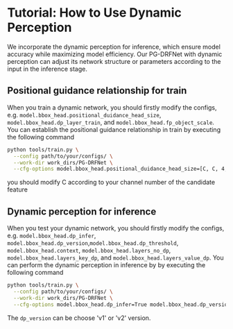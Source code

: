 # Tutorial: How to Use Dynamic Perception

We incorporate the dynamic perception for inference, which ensure model accuracy while maximizing model efficiency. Our PG-DRFNet with dynamic perception can adjust its network structure or parameters according to the input in the inference stage.

## Positional guidance relationship for train

When you train a dynamic network, you should firstly modify the configs, e.g. `model.bbox_head.positional_duidance_head_size`, `model.bbox_head.dp_layer_train`, and `model.bbox_head.fp_object_scale`. You can establish the positional guidance relationship in train by executing the following command

```bash
python tools/train.py \
  --config path/to/your/configs/ \
  --work-dir work_dirs/PG-DRFNet \
  --cfg-options model.bbox_head.positional_duidance_head_size=[C, C, 4, 1] model.bbox_head.dp_layer_train=[1, 2] model.bbox_head.fp_object_scale=[[0, 16], [0, 32]]
```

you should modify C according to your channel number of the candidate feature

## Dynamic perception for inference

When you test your dynamic network, you should firstly modify the configs, e.g. `model.bbox_head.dp_infer`, `model.bbox_head.dp_version`,`model.bbox_head.dp_threshold`, `model.bbox_head.context`, `model.bbox_head.layers_no_dp`, `model.bbox_head.layers_key_dp`, and `model.bbox_head.layers_value_dp`. You can perform the dynamic perception in inference by by executing the following command

```bash
python tools/train.py \
  --config path/to/your/configs/ \
  --work-dir work_dirs/PG-DRFNet \
  --cfg-options model.bbox_head.dp_infer=True model.bbox_head.dp_version='v2' model.bbox_head.dp_threshold=0.1 model.bbox_head.context=4 model.bbox_head.layers_no_dp=[1, 2, 3] model.bbox_head.layers_key_dp=[1, 2] model.bbox_head.layers_value_dp=[0, 1]
```

The `dp_version` can be choose 'v1' or 'v2' version.
